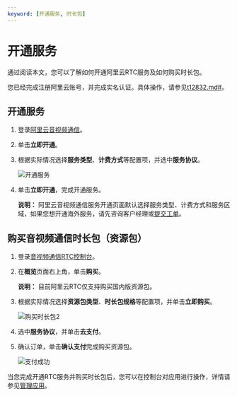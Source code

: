 ```yaml
---
keyword: [开通服务, 时长包]
---
```


# 开通服务

通过阅读本文，您可以了解如何开通阿里云RTC服务及如何购买时长包。

您已经完成注册阿里云账号，并完成实名认证。具体操作，请参见[t12832.md\#]()。

## 开通服务

1.  登录[阿里云音视频通信](https://www.aliyun.com/product/rtc)。

2.  单击**立即开通**。

3.  根据实际情况选择**服务类型**、**计费方式**等配置项，并选中**服务协议**。

    ![开通服务](https://static-aliyun-doc.oss-accelerate.aliyuncs.com/assets/img/zh-CN/7666487161/p57437.png)

4.  单击**立即开通**，完成开通服务。

    **说明：** 阿里云音视频通信服务开通页面默认选择服务类型、计费方式和服务区域，如果您想开通海外服务，请先咨询客户经理或[提交工单](https://selfservice.console.aliyun.com/ticket/createIndex?spm=5176.2020520129.103.2.2c7646aeViElv0)。


## 购买音视频通信时长包（资源包）

1.  登录[音视频通信RTC控制台](https://rtc.console.aliyun.com)。

2.  在**概览**页面右上角，单击**购买**。

    **说明：** 目前阿里云RTC仅支持购买国内版资源包。

3.  根据实际情况选择**资源包类型**、**时长包规格**等配置项，并单击**立即购买**。

    ![购买时长包2](https://static-aliyun-doc.oss-accelerate.aliyuncs.com/assets/img/zh-CN/7666487161/p57439.png)

4.  选中**服务协议**，并单击**去支付**。

5.  确认订单，单击**确认支付**完成购买资源包。

    ![支付成功](https://static-aliyun-doc.oss-accelerate.aliyuncs.com/assets/img/zh-CN/7281948951/p96970.png)


当您完成开通RTC服务并购买时长包后，您可以在控制台对应用进行操作，详情请参见[管理应用](/cn.zh-CN/控制台指南/管理应用.md)。

